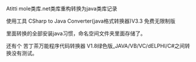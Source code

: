 Atitti mole类库.net类库重构转换为java类库记录


使用工具
CSharp to Java Converter(java格式转换器)V3.3 免费无限制版


里面转换的全部安装java习惯，命名空间文件夹里面存储了。

还有个 苦丁茶万能程序代码转换器 V1.8绿色版_JAVA/VB/VC/dELPHI/C#之间转换没有测试。
